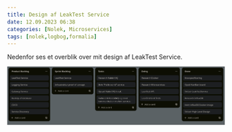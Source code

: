 ```yaml
---
title: Design af LeakTest Service
date: 12.09.2023 06:38
categories: [Nolek, Microservices]
tags: [nolek,logbog,formalia]
---
```


Nedenfor ses et overblik over mit design af LeakTest Service.

<img src="/assets/images/kanban-120923.png" alt="Image should have been here.">
